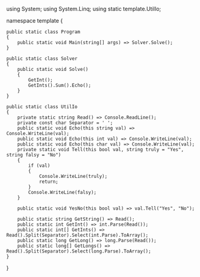 using System;
using System.Linq;
using static template.UtilIo;

namespace template
{

    public static class Program
    {
        public static void Main(string[] args) => Solver.Solve();
    }

    public static class Solver
    {
        public static void Solve()
        {
            GetInt();
            GetInts().Sum().Echo();
        }
    }

    public static class UtilIo
    {
        private static string Read() => Console.ReadLine();
        private const char Separator = ' ';
        public static void Echo(this string val) => Console.WriteLine(val);
        public static void Echo(this int val) => Console.WriteLine(val);
        public static void Echo(this char val) => Console.WriteLine(val);
        private static void Tell(this bool val, string truly = "Yes", string falsy = "No")
        {
            if (val)
            {
                Console.WriteLine(truly);
                return;
            }
            Console.WriteLine(falsy);
        }

        public static void YesNo(this bool val) => val.Tell("Yes", "No");

        public static string GetString() => Read();
        public static int GetInt() => int.Parse(Read());
        public static int[] GetInts() => Read().Split(Separator).Select(int.Parse).ToArray();
        public static long GetLong() => long.Parse(Read());
        public static long[] GetLongs() => Read().Split(Separator).Select(long.Parse).ToArray();
    }

}
